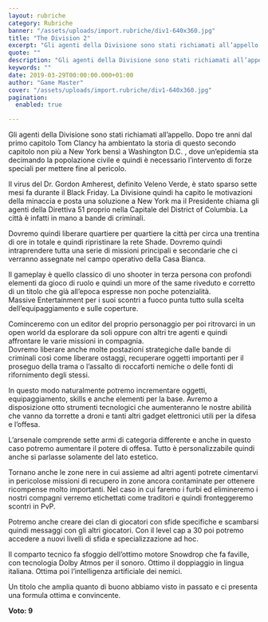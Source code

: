 ```yaml
---
layout: rubriche
category: Rubriche
banner: "/assets/uploads/import.rubriche/div1-640x360.jpg"
title: "The Division 2"
excerpt: "Gli agenti della Divisione sono stati richiamati all’appello. Dopo tre anni dal primo capitolo Tom Clancy ha ambientato la storia di questo secondo capitolo non più a New York bensì a Washington D.C. , dove un’epidemia sta decimando la popolazione civile e quindi è necessario l’intervento di forze speciali per mettere fine al pericolo. Il [&hellip"
quote: ""
description: "Gli agenti della Divisione sono stati richiamati all’appello. Dopo tre anni dal primo capitolo Tom Clancy ha ambientato la storia di questo secondo capitolo non più a New York bensì a Washington D.C. , dove un’epidemia sta decimando la popolazione civile e quindi è necessario l’intervento di forze speciali per mettere fine al pericolo. Il [&hellip"
keywords: ""
date: 2019-03-29T00:00:00.000+01:00
author: "Game Master"
cover: "/assets/uploads/import.rubriche/div1-640x360.jpg"
pagination:
  enabled: true

---
```


Gli agenti della Divisione sono stati richiamati all’appello. Dopo tre anni dal primo capitolo Tom Clancy ha ambientato la storia di questo secondo capitolo non più a New York bensì a Washington D.C. , dove un’epidemia sta decimando la popolazione civile e quindi è necessario l’intervento di forze speciali per mettere fine al pericolo.

Il virus del Dr. Gordon Amherest, definito Veleno Verde, è stato sparso sette mesi fa durante il Black Friday. La Divisione quindi ha capito le motivazioni della minaccia e posta una soluzione a New York ma il Presidente chiama gli agenti della Direttiva 51 proprio nella Capitale del District of Columbia. La città è infatti in mano a bande di criminali.

Dovremo quindi liberare quartiere per quartiere la città per circa una trentina di ore in totale e quindi ripristinare la rete Shade. Dovremo quindi intraprendere tutta una serie di missioni principali e secondarie che ci verranno assegnate nel campo operativo della Casa Bianca.

Il gameplay è quello classico di uno shooter in terza persona con profondi elementi da gioco di ruolo e quindi un more of the same riveduto e corretto di un titolo che già all’epoca espresse non poche potenzialità.  
Massive Entertainment per i suoi scontri a fuoco punta tutto sulla scelta dell’equipaggiamento e sulle coperture.

Cominceremo con un editor del proprio personaggio per poi ritrovarci in un open world da esplorare da soli oppure con altri tre agenti e quindi affrontare le varie missioni in compagnia.  
Dovremo liberare anche molte postazioni strategiche dalle bande di criminali così come liberare ostaggi, recuperare oggetti importanti per il proseguo della trama o l’assalto di roccaforti nemiche o delle fonti di rifornimento degli stessi.

In questo modo naturalmente potremo incrementare oggetti, equipaggiamento, skills e anche elementi per la base. Avremo a disposizione otto strumenti tecnologici che aumenteranno le nostre abilità che vanno da torrette a droni e tanti altri gadget elettronici utili per la difesa e l’offesa.

L’arsenale comprende sette armi di categoria differente e anche in questo caso potremo aumentare il potere di offesa. Tutto è personalizzabile quindi anche si parlasse solamente del lato estetico.

Tornano anche le zone nere in cui assieme ad altri agenti potrete cimentarvi in pericolose missioni di recupero in zone ancora contaminate per ottenere ricompense molto importanti. Nel caso in cui faremo i furbi ed elimineremo i nostri compagni verremo etichettati come traditori e quindi fronteggeremo scontri in PvP.

Potremo anche creare dei clan di giocatori con sfide specifiche e scambarsi quindi messaggi con gli altri giocatori. Con il level cap a 30 poi potremo accedere a nuovi livelli di sfida e specializzazione ad hoc.

Il comparto tecnico fa sfoggio dell’ottimo motore Snowdrop che fa faville, con tecnologia Dolby Atmos per il sonoro. Ottimo il doppiaggio in lingua italiana. Ottima poi l’intelligenza artificiale dei nemici.

Un titolo che amplia quanto di buono abbiamo visto in passato e ci presenta una formula ottima e convincente.

**Voto: 9**